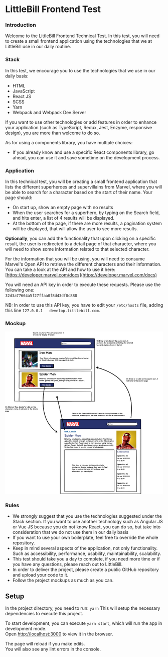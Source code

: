 # LittleBill Frontend Test

### Introduction

Welcome to the LittleBill Frontend Technical Test. In this test, you will need to create a small frontend application using the technologies that we at LittleBill use in our daily routine.

### Stack

In this test, we encourage you to use the technologies that we use in our daily basis:

*   HTML
*   JavaScript
*   React JS
*   SCSS
*   Yarn
*   Webpack and Webpack Dev Server

If you want to use other technologies or add features in order to enhance your application (such as TypeScript, Redux, Jest, Enzyme, responsive design), you are more than welcome to do so.

As for using a components library, you have multiple choices:
- If you already know and use a specific React components library, go ahead, you can use it and save sometime on the development process.

### Application

In this technical test, you will be creating a small frontend application that lists the different superheroes and supervillains from Marvel, where you will be able to search for a character based on the start of their name. Your page should:
- On start up, show an empty page with no results
- When the user searches for a superhero, by typing on the Search field, and hits enter, a list of 4 results will be displayed.
- At the bottom of the page, if there are more results, a pagination system will be displayed, that will allow the user to see more results.

**Optionally**, you can add the functionality that upon clicking on a specific result, the user is redirected to a detail page of that character, where you will need to show some information related to that selected character.

For the information that you will be using, you will need to consume Marvel's Open API to retrieve the different characters and their information. You can take a look at the API and how to use it here:  
[https://developer.marvel.com/docs](https://developer.marvel.com/docs)

You will need an API key in order to execute these requests. Please use the following one:  
`32d3a77664a5f27ffaa0f8d43df8c888`

NB: In order to use this API key, you have to edit your `/etc/hosts` file, adding this line `127.0.0.1   develop.littlebill.com`.

### Mockup

![App mockup](src/Frontend%20Test.png)

### Rules

* We strongly suggest that you use the technologies suggested under the Stack section. If you want to use another technology such as Angular JS or Vue JS because you do not know React, you can do so, but take into consideration that we do not use them in our daily basis
* If you want to use your own boilerplate, feel free to override the whole repository.
* Keep in mind several aspects of the application, not only functionality. Such as accessibility, performance, usability, maintainability, scalability.
* This test should take you a day to complete, if you need more time or if you have any questions, please reach out to LittleBill.
* In order to deliver the project, please create a public GitHub repository and upload your code to it.
* Follow the project mockups as much as you can.

## Setup

In the project directory, you need to run: `yarn`
This will setup the necessary dependencies to execute this project.

To start development, you can execute `yarn start`, which will run the app in development mode.<br />
Open [http://localhost:3000](http://localhost:3000) to view it in the browser.


The page will reload if you make edits.<br />
You will also see any lint errors in the console.
